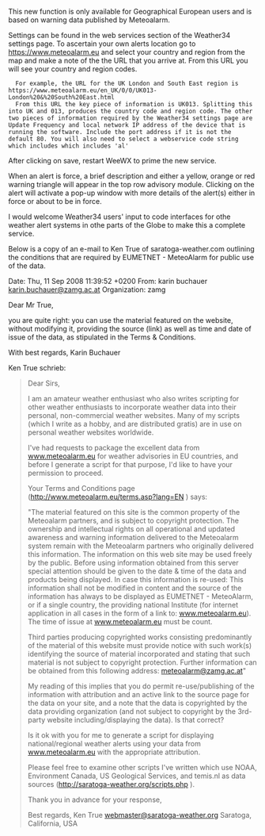 This new function is only available for Geographical European users and is based on warning data published by Meteoalarm.

Settings can be found in the web services section of the Weather34 settings page. To ascertain your own alerts location go to https://www.meteoalarm.eu and select your country and region from the map and make a note of the the URL that you arrive at. From this URL you will see your country and region codes.

      For example, the URL for the UK London and South East region is https://www.meteoalarm.eu/en_UK/0/0/UK013-London%20&%20South%20East.html
      From this URL the key piece of information is UK013. Splitting this into UK and 013, produces the country code and region code. The other two pieces of information required by the Weather34 settings page are Update Frequency and local network IP address of the device that is running the software. Include the port address if it is not the default 80. You will also need to select a webservice code string which includes which includes 'al'
      
After clicking on save, restart WeeWX to prime the new service.

When an alert is force, a brief description and either a yellow, orange or red warning triangle will appear in the top row advisory module. Clicking on the alert will activate a pop-up window with more details of the alert(s) either in force or about to be in force.

I would welcome Weather34 users' input to code interfaces for othe weather alert systems in othe parts of the Globe to make this a complete service.

Below is a copy of an e-mail to Ken True of saratoga-weather.com outlining the conditions that are required by EUMETNET - MeteoAlarm for public use of the data.

Date: Thu, 11 Sep 2008 11:39:52 +0200
From: karin buchauer <karin.buchauer@zamg.ac.at>
Organization: zamg

Dear Mr True,

you are quite right:
you can use the material featured on the website, without modifying it, providing the source (link) as well as time and date of issue of the data, as stipulated in the Terms & Conditions.

With best regards,
Karin Buchauer



Ken True schrieb:
> Dear Sirs,
>
> I am an amateur weather enthusiast who also writes scripting for other weather enthusiasts to incorporate weather data into their personal, non-commercial weather websites.  Many of my scripts (which I write as a hobby, and are distributed gratis) are in use on personal weather websites worldwide.
>
> I've had requests to package the excellent data from www.meteoalarm.eu for weather advisories in EU countries, and before I generate a script for that purpose, I'd like to have your permission to proceed.
>
> Your Terms and Conditions page (http://www.meteoalarm.eu/terms.asp?lang=EN ) says:
>
> "The material featured on this site is the common property of the Meteoalarm partners, and is subject to copyright protection.
> The ownership and intellectual rights on all operational and updated awareness and warning information delivered to the Meteoalarm system remain with the Meteoalarm partners who originally delivered this information. The information on this web site may be used freely by the public.
> Before using information obtained from this server special attention should be given to the date & time of the data and products being displayed.
> In case this information is re-used: This information shall not be modified in content and the source of the information has always to be displayed as EUMETNET - MeteoAlarm, or if a single country, the providing national Institute (for internet application in all cases in the form of a link to: www.meteoalarm.eu). The time of issue at www.meteoalarm.eu must be count.
>
> Third parties producing copyrighted works consisting predominantly of the material of this website must provide notice with such work(s) identifying the source of material incorporated and stating that such material is not subject to copyright protection. Further information can be obtained from this following address: meteoalarm@zamg.ac.at"
>
> My reading of this implies that you do permit re-use/publishing of the information with attribution and an active link to the source page for the data on your site, and a note that the data is copyrighted by the data providing organization (and not subject to copyright by the 3rd-party website including/displaying the data).  Is that correct?
>
> Is it ok with you for me to generate a script for displaying national/regional weather alerts using your data from www.meteoalarm.eu with the appropriate attribution.
>
> Please feel free to examine other scripts I've written which use NOAA, Environment Canada, US Geological Services, and temis.nl as data sources (http://saratoga-weather.org/scripts.php ).
>
> Thank you in advance for your response,
>
> Best regards,
> Ken True
> webmaster@saratoga-weather.org
> Saratoga, California, USA

      
